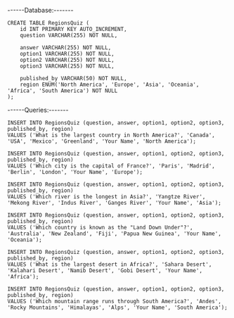 ------Database:-------

    CREATE TABLE RegionsQuiz (
        id INT PRIMARY KEY AUTO_INCREMENT,
        question VARCHAR(255) NOT NULL,
        
        answer VARCHAR(255) NOT NULL,
        option1 VARCHAR(255) NOT NULL,
        option2 VARCHAR(255) NOT NULL,
        option3 VARCHAR(255) NOT NULL,
        
        published_by VARCHAR(50) NOT NULL,
        region ENUM('North America', 'Europe', 'Asia', 'Oceania', 'Africa', 'South America') NOT NULL
    );


------Queries:-------

    INSERT INTO RegionsQuiz (question, answer, option1, option2, option3, published_by, region)
    VALUES ('What is the largest country in North America?', 'Canada', 'USA', 'Mexico', 'Greenland', 'Your Name', 'North America');
    
    INSERT INTO RegionsQuiz (question, answer, option1, option2, option3, published_by, region)
    VALUES ('Which city is the capital of France?', 'Paris', 'Madrid', 'Berlin', 'London', 'Your Name', 'Europe');
    
    INSERT INTO RegionsQuiz (question, answer, option1, option2, option3, published_by, region)
    VALUES ('Which river is the longest in Asia?', 'Yangtze River', 'Mekong River', 'Indus River', 'Ganges River', 'Your Name', 'Asia');
    
    INSERT INTO RegionsQuiz (question, answer, option1, option2, option3, published_by, region)
    VALUES ('Which country is known as the "Land Down Under"?', 'Australia', 'New Zealand', 'Fiji', 'Papua New Guinea', 'Your Name', 'Oceania');
    
    INSERT INTO RegionsQuiz (question, answer, option1, option2, option3, published_by, region)
    VALUES ('What is the largest desert in Africa?', 'Sahara Desert', 'Kalahari Desert', 'Namib Desert', 'Gobi Desert', 'Your Name', 'Africa');
    
    INSERT INTO RegionsQuiz (question, answer, option1, option2, option3, published_by, region)
    VALUES ('Which mountain range runs through South America?', 'Andes', 'Rocky Mountains', 'Himalayas', 'Alps', 'Your Name', 'South America');

